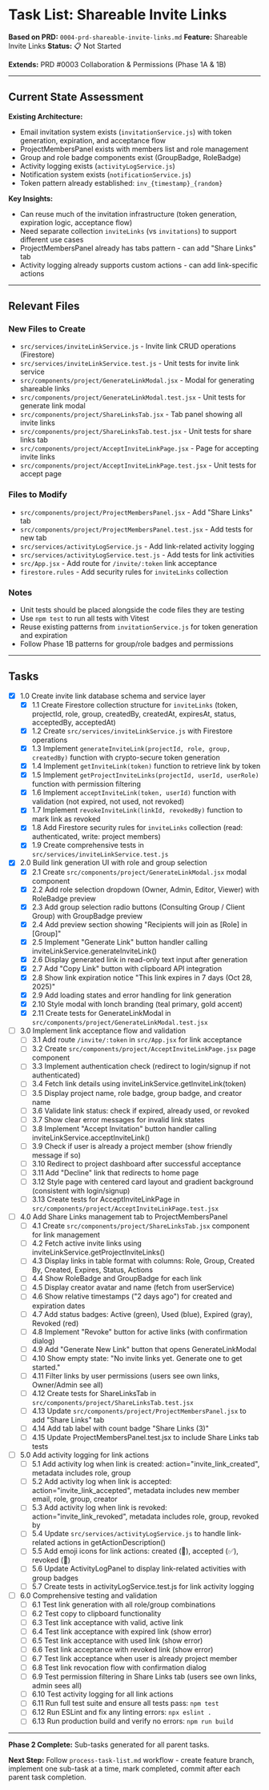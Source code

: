 # Task List: Shareable Invite Links

**Based on PRD:** `0004-prd-shareable-invite-links.md`
**Feature:** Shareable Invite Links
**Status:** 📋 Not Started

**Extends:** PRD #0003 Collaboration & Permissions (Phase 1A & 1B)

---

## Current State Assessment

**Existing Architecture:**
- Email invitation system exists (`invitationService.js`) with token generation, expiration, and acceptance flow
- ProjectMembersPanel exists with members list and role management
- Group and role badge components exist (GroupBadge, RoleBadge)
- Activity logging exists (`activityLogService.js`)
- Notification system exists (`notificationService.js`)
- Token pattern already established: `inv_{timestamp}_{random}`

**Key Insights:**
- Can reuse much of the invitation infrastructure (token generation, expiration logic, acceptance flow)
- Need separate collection `inviteLinks` (vs `invitations`) to support different use cases
- ProjectMembersPanel already has tabs pattern - can add "Share Links" tab
- Activity logging already supports custom actions - can add link-specific actions

---

## Relevant Files

### New Files to Create
- `src/services/inviteLinkService.js` - Invite link CRUD operations (Firestore)
- `src/services/inviteLinkService.test.js` - Unit tests for invite link service
- `src/components/project/GenerateLinkModal.jsx` - Modal for generating shareable links
- `src/components/project/GenerateLinkModal.test.jsx` - Unit tests for generate link modal
- `src/components/project/ShareLinksTab.jsx` - Tab panel showing all invite links
- `src/components/project/ShareLinksTab.test.jsx` - Unit tests for share links tab
- `src/components/project/AcceptInviteLinkPage.jsx` - Page for accepting invite links
- `src/components/project/AcceptInviteLinkPage.test.jsx` - Unit tests for accept page

### Files to Modify
- `src/components/project/ProjectMembersPanel.jsx` - Add "Share Links" tab
- `src/components/project/ProjectMembersPanel.test.jsx` - Add tests for new tab
- `src/services/activityLogService.js` - Add link-related activity logging
- `src/services/activityLogService.test.js` - Add tests for link activities
- `src/App.jsx` - Add route for `/invite/:token` link acceptance
- `firestore.rules` - Add security rules for `inviteLinks` collection

### Notes
- Unit tests should be placed alongside the code files they are testing
- Use `npm test` to run all tests with Vitest
- Reuse existing patterns from `invitationService.js` for token generation and expiration
- Follow Phase 1B patterns for group/role badges and permissions

---

## Tasks

- [x] 1.0 Create invite link database schema and service layer
  - [x] 1.1 Create Firestore collection structure for `inviteLinks` (token, projectId, role, group, createdBy, createdAt, expiresAt, status, acceptedBy, acceptedAt)
  - [x] 1.2 Create `src/services/inviteLinkService.js` with Firestore operations
  - [x] 1.3 Implement `generateInviteLink(projectId, role, group, createdBy)` function with crypto-secure token generation
  - [x] 1.4 Implement `getInviteLink(token)` function to retrieve link by token
  - [x] 1.5 Implement `getProjectInviteLinks(projectId, userId, userRole)` function with permission filtering
  - [x] 1.6 Implement `acceptInviteLink(token, userId)` function with validation (not expired, not used, not revoked)
  - [x] 1.7 Implement `revokeInviteLink(linkId, revokedBy)` function to mark link as revoked
  - [x] 1.8 Add Firestore security rules for `inviteLinks` collection (read: authenticated, write: project members)
  - [x] 1.9 Create comprehensive tests in `src/services/inviteLinkService.test.js`

- [x] 2.0 Build link generation UI with role and group selection
  - [x] 2.1 Create `src/components/project/GenerateLinkModal.jsx` modal component
  - [x] 2.2 Add role selection dropdown (Owner, Admin, Editor, Viewer) with RoleBadge preview
  - [x] 2.3 Add group selection radio buttons (Consulting Group / Client Group) with GroupBadge preview
  - [x] 2.4 Add preview section showing "Recipients will join as [Role] in [Group]"
  - [x] 2.5 Implement "Generate Link" button handler calling inviteLinkService.generateInviteLink()
  - [x] 2.6 Display generated link in read-only text input after generation
  - [x] 2.7 Add "Copy Link" button with clipboard API integration
  - [x] 2.8 Show link expiration notice "This link expires in 7 days (Oct 28, 2025)"
  - [x] 2.9 Add loading states and error handling for link generation
  - [x] 2.10 Style modal with lonch branding (teal primary, gold accent)
  - [x] 2.11 Create tests for GenerateLinkModal in `src/components/project/GenerateLinkModal.test.jsx`

- [ ] 3.0 Implement link acceptance flow and validation
  - [ ] 3.1 Add route `/invite/:token` in `src/App.jsx` for link acceptance
  - [ ] 3.2 Create `src/components/project/AcceptInviteLinkPage.jsx` page component
  - [ ] 3.3 Implement authentication check (redirect to login/signup if not authenticated)
  - [ ] 3.4 Fetch link details using inviteLinkService.getInviteLink(token)
  - [ ] 3.5 Display project name, role badge, group badge, and creator name
  - [ ] 3.6 Validate link status: check if expired, already used, or revoked
  - [ ] 3.7 Show clear error messages for invalid link states
  - [ ] 3.8 Implement "Accept Invitation" button handler calling inviteLinkService.acceptInviteLink()
  - [ ] 3.9 Check if user is already a project member (show friendly message if so)
  - [ ] 3.10 Redirect to project dashboard after successful acceptance
  - [ ] 3.11 Add "Decline" link that redirects to home page
  - [ ] 3.12 Style page with centered card layout and gradient background (consistent with login/signup)
  - [ ] 3.13 Create tests for AcceptInviteLinkPage in `src/components/project/AcceptInviteLinkPage.test.jsx`

- [ ] 4.0 Add Share Links management tab to ProjectMembersPanel
  - [ ] 4.1 Create `src/components/project/ShareLinksTab.jsx` component for link management
  - [ ] 4.2 Fetch active invite links using inviteLinkService.getProjectInviteLinks()
  - [ ] 4.3 Display links in table format with columns: Role, Group, Created By, Created, Expires, Status, Actions
  - [ ] 4.4 Show RoleBadge and GroupBadge for each link
  - [ ] 4.5 Display creator avatar and name (fetch from userService)
  - [ ] 4.6 Show relative timestamps ("2 days ago") for created and expiration dates
  - [ ] 4.7 Add status badges: Active (green), Used (blue), Expired (gray), Revoked (red)
  - [ ] 4.8 Implement "Revoke" button for active links (with confirmation dialog)
  - [ ] 4.9 Add "Generate New Link" button that opens GenerateLinkModal
  - [ ] 4.10 Show empty state: "No invite links yet. Generate one to get started."
  - [ ] 4.11 Filter links by user permissions (users see own links, Owner/Admin see all)
  - [ ] 4.12 Create tests for ShareLinksTab in `src/components/project/ShareLinksTab.test.jsx`
  - [ ] 4.13 Update `src/components/project/ProjectMembersPanel.jsx` to add "Share Links" tab
  - [ ] 4.14 Add tab label with count badge "Share Links (3)"
  - [ ] 4.15 Update ProjectMembersPanel.test.jsx to include Share Links tab tests

- [ ] 5.0 Add activity logging for link actions
  - [ ] 5.1 Add activity log when link is created: action="invite_link_created", metadata includes role, group
  - [ ] 5.2 Add activity log when link is accepted: action="invite_link_accepted", metadata includes new member email, role, group, creator
  - [ ] 5.3 Add activity log when link is revoked: action="invite_link_revoked", metadata includes role, group, revoked by
  - [ ] 5.4 Update `src/services/activityLogService.js` to handle link-related actions in getActionDescription()
  - [ ] 5.5 Add emoji icons for link actions: created (🔗), accepted (✅), revoked (🚫)
  - [ ] 5.6 Update ActivityLogPanel to display link-related activities with group badges
  - [ ] 5.7 Create tests in activityLogService.test.js for link activity logging

- [ ] 6.0 Comprehensive testing and validation
  - [ ] 6.1 Test link generation with all role/group combinations
  - [ ] 6.2 Test copy to clipboard functionality
  - [ ] 6.3 Test link acceptance with valid, active link
  - [ ] 6.4 Test link acceptance with expired link (show error)
  - [ ] 6.5 Test link acceptance with used link (show error)
  - [ ] 6.6 Test link acceptance with revoked link (show error)
  - [ ] 6.7 Test link acceptance when user is already project member
  - [ ] 6.8 Test link revocation flow with confirmation dialog
  - [ ] 6.9 Test permission filtering in Share Links tab (users see own links, admin sees all)
  - [ ] 6.10 Test activity logging for all link actions
  - [ ] 6.11 Run full test suite and ensure all tests pass: `npm test`
  - [ ] 6.12 Run ESLint and fix any linting errors: `npx eslint .`
  - [ ] 6.13 Run production build and verify no errors: `npm run build`

---

**Phase 2 Complete:** Sub-tasks generated for all parent tasks.

**Next Step:** Follow `process-task-list.md` workflow - create feature branch, implement one sub-task at a time, mark completed, commit after each parent task completion.
